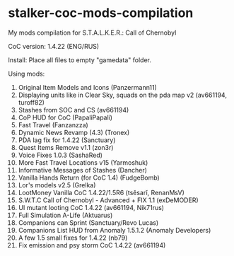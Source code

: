# stalker-coc-mods-compilation
My mods compilation for S.T.A.L.K.E.R.: Call of Chernobyl

CoC version: 1.4.22 (ENG/RUS)

Install: Place all files to empty "gamedata" folder.

Using mods:
1. Original Item Models and Icons (Panzermann11)
2. Displaying units like in Clear Sky, squads on the pda map v2 (av661194, turoff82)
3. Stashes from SOC and CS (av661194)
4. CoP HUD for CoC (PapaliPapali)
5. Fast Travel (Fanzanzza)
6. Dynamic News Revamp (4.3) (Tronex)
7. PDA lag fix for 1.4.22 (Sanctuary)
8. Quest Items Remove v1.1 (zon3r)
9. Voice Fixes 1.0.3 (SashaRed)
10. More Fast Travel Locations v15 (Yarmoshuk)
11. Informative Messages of Stashes (Dancher)
12. Vanilla Hands Return (for CoC 1.4) (FudgeBomb)
13. Lor's models v2.5 (Grelka)
14. LootMoney Vanilla CoC 1.4.22/1.5R6 (tsěsarĭ, RenanMsV)
15. S.W.T.C Call of Chernobyl - Advanced + FIX 1.1 (exDeMODER)
16. UI mutant looting CoC 1.4.22 (av661194, Nik71rus)
17. Full Simulation A-Life (Aktuarus)
18. Companions can Sprint (Sanctuary/Revo Lucas)
19. Companions List HUD from Anomaly 1.5.1.2 (Anomaly Developers)
20. A few 1.5 small fixes for 1.4.22 (nb79)
21. Fix emission and psy storm CoC 1.4.22 (av661194)
